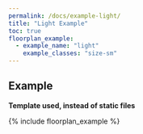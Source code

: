 ```yaml
---
permalink: /docs/example-light/
title: "Light Example"
toc: true
floorplan_example:
  - example_name: "light"
    example_classes: "size-sm"
---
```


## Example

**Template used, instead of static files**

{% include floorplan_example %}

